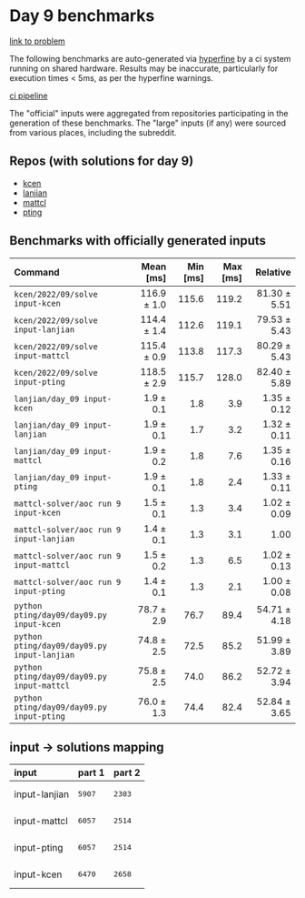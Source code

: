 # Day 9 benchmarks

[link to problem](http://adventofcode.com/2022/day/9)

The following benchmarks are auto-generated via [hyperfine](https://github.com/sharkdp/hyperfine) by a ci system running on shared hardware. Results may be inaccurate, particularly for execution times < 5ms, as per the hyperfine warnings.

[ci pipeline](http://ci.papercode.net:8080/teams/aoc2022/pipelines/aoc-compare-2022)

The "official" inputs were aggregated from repositories participating in the generation of these benchmarks. The "large" inputs (if any) were sourced from various places, including the subreddit.

## Repos (with solutions for day 9)


- [kcen](https://github.com/kcen/AdventOfCode)
- [lanjian](https://github.com/LanJian/aoc-2022)
- [mattcl](https://github.com/mattcl/aoc2022)
- [pting](https://github.com/pting/aoc2022)

## Benchmarks with officially generated inputs
| Command | Mean [ms] | Min [ms] | Max [ms] | Relative |
|:---|---:|---:|---:|---:|
| `kcen/2022/09/solve input-kcen` | 116.9 ± 1.0 | 115.6 | 119.2 | 81.30 ± 5.51 |
| `kcen/2022/09/solve input-lanjian` | 114.4 ± 1.4 | 112.6 | 119.1 | 79.53 ± 5.43 |
| `kcen/2022/09/solve input-mattcl` | 115.4 ± 0.9 | 113.8 | 117.3 | 80.29 ± 5.43 |
| `kcen/2022/09/solve input-pting` | 118.5 ± 2.9 | 115.7 | 128.0 | 82.40 ± 5.89 |
| `lanjian/day_09 input-kcen` | 1.9 ± 0.1 | 1.8 | 3.9 | 1.35 ± 0.12 |
| `lanjian/day_09 input-lanjian` | 1.9 ± 0.1 | 1.7 | 3.2 | 1.32 ± 0.11 |
| `lanjian/day_09 input-mattcl` | 1.9 ± 0.2 | 1.8 | 7.6 | 1.35 ± 0.16 |
| `lanjian/day_09 input-pting` | 1.9 ± 0.1 | 1.8 | 2.4 | 1.33 ± 0.11 |
| `mattcl-solver/aoc run 9 input-kcen` | 1.5 ± 0.1 | 1.3 | 3.4 | 1.02 ± 0.09 |
| `mattcl-solver/aoc run 9 input-lanjian` | 1.4 ± 0.1 | 1.3 | 3.1 | 1.00 |
| `mattcl-solver/aoc run 9 input-mattcl` | 1.5 ± 0.2 | 1.3 | 6.5 | 1.02 ± 0.13 |
| `mattcl-solver/aoc run 9 input-pting` | 1.4 ± 0.1 | 1.3 | 2.1 | 1.00 ± 0.08 |
| `python pting/day09/day09.py input-kcen` | 78.7 ± 2.9 | 76.7 | 89.4 | 54.71 ± 4.18 |
| `python pting/day09/day09.py input-lanjian` | 74.8 ± 2.5 | 72.5 | 85.2 | 51.99 ± 3.89 |
| `python pting/day09/day09.py input-mattcl` | 75.8 ± 2.5 | 74.0 | 86.2 | 52.72 ± 3.94 |
| `python pting/day09/day09.py input-pting` | 76.0 ± 1.3 | 74.4 | 82.4 | 52.84 ± 3.65 |

## input -> solutions mapping
|input|part 1|part 2|
|:---|:---|:---|
|input-lanjian|<pre>5907</pre>|<pre>2303</pre>|
|input-mattcl|<pre>6057</pre>|<pre>2514</pre>|
|input-pting|<pre>6057</pre>|<pre>2514</pre>|
|input-kcen|<pre>6470</pre>|<pre>2658</pre>|
